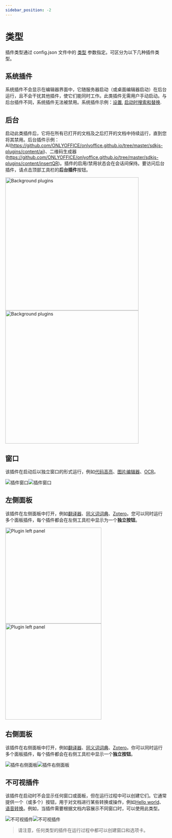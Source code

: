 ```yaml
---
sidebar_position: -2
---
```


# 类型

插件类型通过 config.json 文件中的 [类型](./configuration.md#variationstype) 参数指定。可区分为以下几种插件类型。

## 系统插件

系统插件不会显示在编辑器界面中，它随服务器启动（或桌面编辑器启动）在后台运行，且不会干扰其他插件，使它们能同时工作。此类插件无需用户手动启动。与后台插件不同，系统插件无法被禁用。系统插件示例：[设置](../../samples/plugin-samples/settings.md), [启动时搜索和替换](../../samples/plugin-samples/search-and-replace-on-start.md).

## 后台

启动此类插件后，它将在所有已打开的文档及之后打开的文档中持续运行，直到您将其禁用。后台插件示例：AI(https://github.com/ONLYOFFICE/onlyoffice.github.io/tree/master/sdkjs-plugins/content/ai)、二维码生成器(https://github.com/ONLYOFFICE/onlyoffice.github.io/tree/master/sdkjs-plugins/content/insertQR)。插件的启用/禁用状态会在会话间保持。要访问后台插件，请点击顶部工具栏的**后台插件**按钮。

<img alt="Background plugins" src="/assets/images/plugins/background-plugins.png#gh-light-mode-only" width="416px" /><img alt="Background plugins" src="/assets/images/plugins/background-plugins.dark.png#gh-dark-mode-only" width="416px" />

## 窗口

该插件在启动后以独立窗口的形式运行，例如[代码高亮](../../samples/plugin-samples/highlight-code.md)、[图片编辑器](../../samples/plugin-samples/photo-editor.md)、[OCR](../../samples/plugin-samples/ocr.md)。

![插件窗口](/assets/images/plugins/plugin-window.png#gh-light-mode-only)![插件窗口](/assets/images/plugins/plugin-window.dark.png#gh-dark-mode-only)

## 左侧面板

该插件在左侧面板中打开，例如[翻译器](../../samples/plugin-samples/translator.md)、[同义词词典](../../samples/plugin-samples/thesaurus.md)、[Zotero](../../samples/plugin-samples/zotero.md)。您可以同时运行多个面板插件，每个插件都会在左侧工具栏中显示为一个**独立按钮**。

<img alt="Plugin left panel" src="/assets/images/plugins/plugin-left-panel.png#gh-light-mode-only" width="300px" /><img alt="Plugin left panel" src="/assets/images/plugins/plugin-left-panel.dark.png#gh-dark-mode-only" width="300px" />

## 右侧面板

该插件在右侧面板中打开，例如[翻译器](../../samples/plugin-samples/translator.md)、[同义词词典](../../samples/plugin-samples/thesaurus.md)、[Zotero](../../samples/plugin-samples/zotero.md)。你可以同时运行多个面板插件，每个插件都会在右侧工具栏中显示一个**独立按钮**。

![插件右侧面板](/assets/images/plugins/plugin-right-panel.png#gh-light-mode-only)![插件右侧面板](/assets/images/plugins/plugin-right-panel.dark.png#gh-dark-mode-only)

## 不可视插件

该插件在启动时不会显示任何窗口或面板，但在运行过程中可以创建它们。它通常提供一个（或多个）按钮，用于对文档进行某些转换或操作，例如[Hello world](../../samples/plugin-samples/hello-world.md)、[语音转换](../../samples/plugin-samples/speech.md)。例如，当插件需要根据文档内容展示不同窗口时，可以使用此类型。

![不可视插件](/assets/images/plugins/invisible-plugin.png#gh-light-mode-only)![不可视插件](/assets/images/plugins/invisible-plugin.dark.png#gh-dark-mode-only)

> 请注意，任何类型的插件在运行过程中都可以创建窗口和选项卡。
